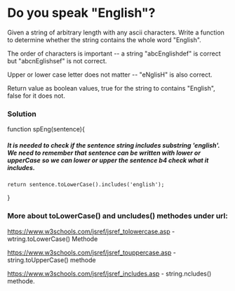# Do you speak "English"?

Given a string of arbitrary length with any ascii characters. Write a function to determine whether the string contains the whole word "English".

The order of characters is important -- a string "abcEnglishdef" is correct but "abcnEglishsef" is not correct.

Upper or lower case letter does not matter -- "eNglisH" is also correct.

Return value as boolean values, true for the string to contains "English", false for it does not.

### Solution

function spEng(sentence){

##### It is needed to check if the sentence string includes substring 'english'. We need to remember that sentence can be written with lower or upperCase so we can lower or upper the sentence b4 check what it includes.

    return sentence.toLowerCase().includes('english');

}

### More about toLowerCase() and uncludes() methodes under url:

https://www.w3schools.com/jsref/jsref_tolowercase.asp - wtring.toLowerCase() Methode

https://www.w3schools.com/jsref/jsref_touppercase.asp - string.toUpperCase() methode

https://www.w3schools.com/jsref/jsref_includes.asp - string.ncludes() methode.
